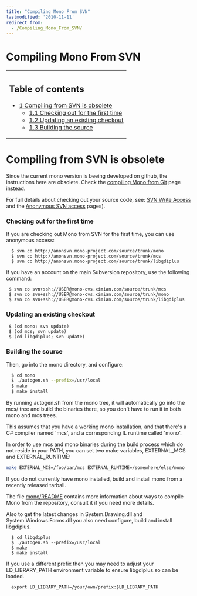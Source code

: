 ```yaml
---
title: "Compiling Mono From SVN"
lastmodified: '2010-11-11'
redirect_from:
  - /Compiling_Mono_From_SVN/
---
```


Compiling Mono From SVN
=======================

<table>
<col width="100%" />
<tbody>
<tr class="odd">
<td align="left"><h2>Table of contents</h2>
<ul>
<li><a href="#compiling-from-svn-is-obsolete">1 Compiling from SVN is obsolete</a>
<ul>
<li><a href="#checking-out-for-the-first-time">1.1 Checking out for the first time</a></li>
<li><a href="#updating-an-existing-checkout">1.2 Updating an existing checkout</a></li>
<li><a href="#building-the-source">1.3 Building the source</a></li>
</ul></li>
</ul></td>
</tr>
</tbody>
</table>

Compiling from SVN is obsolete
==============================

Since the current mono version is beeing developed on github, the instructions here are obsolete. Check the [compiling Mono from Git](/Compiling_Mono_From_Git "Compiling Mono From Git") page instead.

For full details about checking out your source code, see: [SVN Write Access](/SourceCodeRepository) and the [Anonymous SVN access](/SourceCodeRepository) pages).

### Checking out for the first time

If you are checking out Mono from SVN for the first time, you can use anonymous access:

      $ svn co http://anonsvn.mono-project.com/source/trunk/mono
      $ svn co http://anonsvn.mono-project.com/source/trunk/mcs
      $ svn co http://anonsvn.mono-project.com/source/trunk/libgdiplus

If you have an account on the main Subversion repository, use the following command:

     $ svn co svn+ssh://USER@mono-cvs.ximian.com/source/trunk/mcs
     $ svn co svn+ssh://USER@mono-cvs.ximian.com/source/trunk/mono
     $ svn co svn+ssh://USER@mono-cvs.ximian.com/source/trunk/libgdiplus

### Updating an existing checkout

     $ (cd mono; svn update) 
     $ (cd mcs; svn update) 
     $ (cd libgdiplus; svn update)

### Building the source

Then, go into the mono directory, and configure:

``` bash
  $ cd mono
  $ ./autogen.sh --prefix=/usr/local
  $ make
  $ make install
```

By running autogen.sh from the mono tree, it will automatically go into the mcs/ tree and build the binaries there, so you don't have to run it in both mono and mcs trees.

This assumes that you have a working mono installation, and that there's a C\# compiler named 'mcs', and a corresponding IL runtime called 'mono'.

In order to use mcs and mono binaries during the build process which do not reside in your PATH, you can set two make variables, EXTERNAL\_MCS and EXTERNAL\_RUNTIME:

``` bash
make EXTERNAL_MCS=/foo/bar/mcs EXTERNAL_RUNTIME=/somewhere/else/mono
```

If you do not currently have mono installed, build and install mono from a recently released tarball.

The file [mono/README](http://anonsvn.mono-project.com/viewvc/trunk/mono/README) contains more information about ways to compile Mono from the repository, consult it if you need more details.

Also to get the latest changes in System.Drawing.dll and System.Windows.Forms.dll you also need configure, build and install libgdiplus.

      $ cd libgdiplus
      $ ./autogen.sh --prefix=/usr/local
      $ make
      $ make install

If you use a different prefix then you may need to adjust your LD\_LIBRARY\_PATH environment variable to ensure libgdiplus.so can be loaded.

      export LD_LIBRARY_PATH=/your/own/prefix:$LD_LIBRARY_PATH

